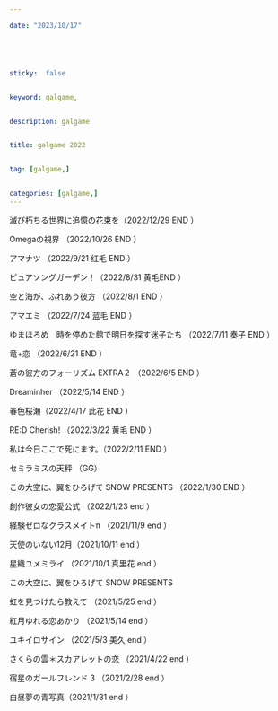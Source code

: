 ```yaml
---

date: "2023/10/17"





sticky:  false


keyword: galgame,


description: galgame


title: galgame 2022


tag: [galgame,]


categories: [galgame,]
---
```


滅び朽ちる世界に追憶の花束を（2022/12/29 END ）

Omegaの視界 （2022/10/26 END ）

アマナツ （2022/9/21 红毛 END ）

ピュアソングガーデン！（2022/8/31 黄毛END ）

空と海が、ふれあう彼方 （2022/8/1 END ）

アマエミ （2022/7/24 蓝毛 END ）

ゆまほろめ　時を停めた館で明日を探す迷子たち （2022/7/11 奏子 END ）

竜+恋 （2022/6/21 END ）

蒼の彼方のフォーリズム EXTRA２ （2022/6/5 END ）

Dreaminher （2022/5/14 END ）

春色桜瀬（2022/4/17 此花 END ）

RE:D Cherish! （2022/3/22 黄毛 END ）

私は今日ここで死にます。（2022/2/11 END ）

セミラミスの天秤 （GG）

この大空に、翼をひろげて SNOW PRESENTS （2022/1/30 END ）

創作彼女の恋愛公式 （2022/1/23 end ）

経験ゼロなクラスメイトπ （2021/11/9 end ）

天使のいない12月（2021/10/11 end ）

星織ユメミライ （2021/10/1 真里花 end ）

この大空に、翼をひろげて SNOW PRESENTS

虹を見つけたら教えて （2021/5/25  end ）

紅月ゆれる恋あかり （2021/5/14 end ）

ユキイロサイン （2021/5/3 美久 end ）

さくらの雲＊スカアレットの恋 （2021/4/22 end ）

宿星のガールフレンド 3 （2021/2/28 end ）

白昼夢の青写真（2021/1/31 end ）